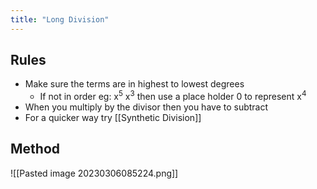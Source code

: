 ```yaml
---
title: "Long Division"
---
```

## Rules

- Make sure the terms are in highest to lowest degrees
	- If not in order eg: x$^5$ x$^3$ then use a place holder 0 to represent x$^4$  
- When you multiply by the divisor then you have to subtract
- For a quicker way try [[Synthetic Division]]

## Method 

![[Pasted image 20230306085224.png]]
